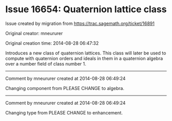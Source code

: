 # Issue 16654: Quaternion lattice class

Issue created by migration from https://trac.sagemath.org/ticket/16891

Original creator: mneururer

Original creation time: 2014-08-28 06:47:32

Introduces a new class of quaternion lattices. This class will later be used to compute with quaternion orders and ideals in them in a quaternion algebra over a number field of class number 1.


---

Comment by mneururer created at 2014-08-28 06:49:24

Changing component from PLEASE CHANGE to algebra.


---

Comment by mneururer created at 2014-08-28 06:49:24

Changing type from PLEASE CHANGE to enhancement.
